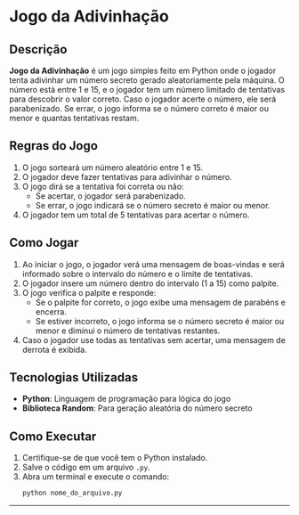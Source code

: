 
# Jogo da Adivinhação

## Descrição
**Jogo da Adivinhação** é um jogo simples feito em Python onde o jogador tenta adivinhar um número secreto gerado aleatoriamente pela máquina. O número está entre 1 e 15, e o jogador tem um número limitado de tentativas para descobrir o valor correto. Caso o jogador acerte o número, ele será parabenizado. Se errar, o jogo informa se o número correto é maior ou menor e quantas tentativas restam.

## Regras do Jogo
1. O jogo sorteará um número aleatório entre 1 e 15.
2. O jogador deve fazer tentativas para adivinhar o número.
3. O jogo dirá se a tentativa foi correta ou não:
   - Se acertar, o jogador será parabenizado.
   - Se errar, o jogo indicará se o número secreto é maior ou menor.
4. O jogador tem um total de 5 tentativas para acertar o número.

## Como Jogar
1. Ao iniciar o jogo, o jogador verá uma mensagem de boas-vindas e será informado sobre o intervalo do número e o limite de tentativas.
2. O jogador insere um número dentro do intervalo (1 a 15) como palpite.
3. O jogo verifica o palpite e responde:
   - Se o palpite for correto, o jogo exibe uma mensagem de parabéns e encerra.
   - Se estiver incorreto, o jogo informa se o número secreto é maior ou menor e diminui o número de tentativas restantes.
4. Caso o jogador use todas as tentativas sem acertar, uma mensagem de derrota é exibida.

## Tecnologias Utilizadas
- **Python**: Linguagem de programação para lógica do jogo
- **Biblioteca Random**: Para geração aleatória do número secreto

## Como Executar
1. Certifique-se de que você tem o Python instalado.
2. Salve o código em um arquivo `.py`.
3. Abra um terminal e execute o comando:
   ```bash
   python nome_do_arquivo.py
   ```

---
